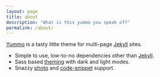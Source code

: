 ```yaml
---
layout: page
title: about
description: "What is this yummo you speak of?"
permalink: /about/
---
```


[Yummo](https://github.com/corbtastik/yummo) is a tasty little theme for multi-page [Jekyll](https://jekyllrb.com/) sites.

* Simple to use, low-to-no dependencies other than [Jekyll](https://jekyllrb.com/).
* Sass based [theming](/samples/theming) with dark and light modes.
* Snazzy [photo](/samples/lightbox) and [code-snippet](/samples/code-snippets) support.
